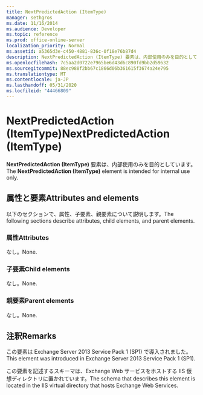 ```yaml
---
title: NextPredictedAction (ItemType)
manager: sethgros
ms.date: 11/16/2014
ms.audience: Developer
ms.topic: reference
ms.prod: office-online-server
localization_priority: Normal
ms.assetid: a5365d3e-c450-4881-836c-0f18e76b87d4
description: NextPredictedAction (ItemType) 要素は、内部使用のみを目的としています。
ms.openlocfilehash: 7c5aa2d0722e7965be6d43d6c890fd9bb2d59632
ms.sourcegitcommit: 88ec988f2bb67c1866d06b361615f3674a24e795
ms.translationtype: MT
ms.contentlocale: ja-JP
ms.lasthandoff: 05/31/2020
ms.locfileid: "44466809"
---
```

# <a name="nextpredictedaction-itemtype"></a><span data-ttu-id="2f1ee-103">NextPredictedAction (ItemType)</span><span class="sxs-lookup"><span data-stu-id="2f1ee-103">NextPredictedAction (ItemType)</span></span>

<span data-ttu-id="2f1ee-104">**NextPredictedAction (ItemType)** 要素は、内部使用のみを目的としています。</span><span class="sxs-lookup"><span data-stu-id="2f1ee-104">The **NextPredictedAction (ItemType)** element is intended for internal use only.</span></span> 

## <a name="attributes-and-elements"></a><span data-ttu-id="2f1ee-105">属性と要素</span><span class="sxs-lookup"><span data-stu-id="2f1ee-105">Attributes and elements</span></span>

<span data-ttu-id="2f1ee-106">以下のセクションで、属性、子要素、親要素について説明します。</span><span class="sxs-lookup"><span data-stu-id="2f1ee-106">The following sections describe attributes, child elements, and parent elements.</span></span>
  
### <a name="attributes"></a><span data-ttu-id="2f1ee-107">属性</span><span class="sxs-lookup"><span data-stu-id="2f1ee-107">Attributes</span></span>

<span data-ttu-id="2f1ee-108">なし。</span><span class="sxs-lookup"><span data-stu-id="2f1ee-108">None.</span></span>
  
### <a name="child-elements"></a><span data-ttu-id="2f1ee-109">子要素</span><span class="sxs-lookup"><span data-stu-id="2f1ee-109">Child elements</span></span>

<span data-ttu-id="2f1ee-110">なし。</span><span class="sxs-lookup"><span data-stu-id="2f1ee-110">None.</span></span>
  
### <a name="parent-elements"></a><span data-ttu-id="2f1ee-111">親要素</span><span class="sxs-lookup"><span data-stu-id="2f1ee-111">Parent elements</span></span>

<span data-ttu-id="2f1ee-112">なし。</span><span class="sxs-lookup"><span data-stu-id="2f1ee-112">None.</span></span>
  
## <a name="remarks"></a><span data-ttu-id="2f1ee-113">注釈</span><span class="sxs-lookup"><span data-stu-id="2f1ee-113">Remarks</span></span>

<span data-ttu-id="2f1ee-114">この要素は Exchange Server 2013 Service Pack 1 (SP1) で導入されました。</span><span class="sxs-lookup"><span data-stu-id="2f1ee-114">This element was introduced in Exchange Server 2013 Service Pack 1 (SP1).</span></span>
  
<span data-ttu-id="2f1ee-115">この要素を記述するスキーマは、Exchange Web サービスをホストする IIS 仮想ディレクトリに置かれています。</span><span class="sxs-lookup"><span data-stu-id="2f1ee-115">The schema that describes this element is located in the IIS virtual directory that hosts Exchange Web Services.</span></span>
  

